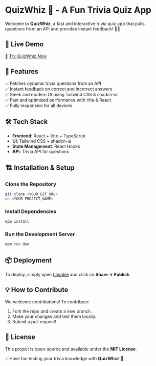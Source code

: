 # QuizWhiz 🎉 - A Fun Trivia Quiz App  

Welcome to **QuizWhiz**, a fast and interactive trivia quiz app that pulls questions from an API and provides instant feedback! 🧠✨  

## 🚀 Live Demo  
🔗 [Try QuizWhiz Now](https://quizzy-sparkle-buzz.lovable.app/)  

## 📌 Features  
✅ Fetches dynamic trivia questions from an API  
✅ Instant feedback on correct and incorrect answers  
✅ Sleek and modern UI using Tailwind CSS & shadcn-ui  
✅ Fast and optimized performance with Vite & React  
✅ Fully responsive for all devices  

## 🛠️ Tech Stack  
- **Frontend**: React + Vite + TypeScript  
- **UI**: Tailwind CSS + shadcn-ui  
- **State Management**: React Hooks  
- **API**: Trivia API for questions  

## 🏗️ Installation & Setup  

### Clone the Repository  
```sh
git clone <YOUR_GIT_URL>
cd <YOUR_PROJECT_NAME>
```

### Install Dependencies  
```sh
npm install
```

### Run the Development Server  
```sh
npm run dev
```

## 📦 Deployment  
To deploy, simply open [Lovable](https://lovable.dev/projects/c56d4be7-991f-4d3c-85c6-866188aba73f) and click on **Share → Publish**.  

## 💡 How to Contribute  
We welcome contributions! To contribute:  
1. Fork the repo and create a new branch.  
2. Make your changes and test them locally.  
3. Submit a pull request!  

## 📜 License  
This project is open-source and available under the **MIT License**.  


💡 Have fun testing your trivia knowledge with **QuizWhiz**! 🎯    



